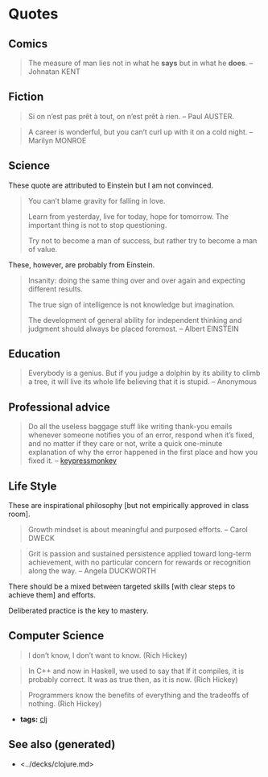 # Quotes


## Comics

> The measure of man lies not in what he **says** but in what he **does**. &#x2013; Johnatan KENT


## Fiction

> Si on n&rsquo;est pas prêt à tout, on n&rsquo;est prêt à rien. &#x2013; Paul AUSTER.

> A career is wonderful, but you can&rsquo;t curl up with it on a cold night. &#x2013; Marilyn MONROE


## Science

These quote are attributed to Einstein but I am not convinced.

> You can&rsquo;t blame gravity for falling in love.
> 
> Learn from yesterday, live for today, hope for tomorrow. The important thing is not to stop questioning.
> 
> Try not to become a man of success, but rather try to become a man of value.

These, however, are probably from Einstein.

> Insanity: doing the same thing over and over again and expecting different results.
> 
> The true sign of intelligence is not knowledge but imagination.
> 
> The development of general ability for independent thinking and judgment should always be placed foremost. &#x2013; Albert EINSTEIN


## Education

> Everybody is a genius. But if you judge a dolphin by its ability to climb a tree, it will live its whole life believing that it is stupid. &#x2013; Anonymous


## Professional advice

> Do all the useless baggage stuff like writing thank-you emails whenever someone notifies you of an error, respond when it’s fixed, and no matter if they care or not, write a quick one-minute explanation of why the error happened in the first place and how you fixed it. &#x2013; [keypressmonkey](https://medium.com/better-programming/how-to-thrive-as-an-average-programmer-1dd202540ac)


## Life Style

These are inspirational philosophy [but not empirically approved in class room].

> Growth mindset is about meaningful and purposed efforts. &#x2013; Carol DWECK

> Grit is passion and sustained persistence applied toward long-term achievement, with no particular concern for rewards or recognition along the way. &#x2013; Angela DUCKWORTH

There should be a mixed between targeted skills [with clear steps to achieve them] and efforts.

Deliberated practice is the key to mastery.


## Computer Science

> I don&rsquo;t know, I don&rsquo;t want to know. (Rich Hickey)

> In C++ and now in Haskell, we used to say that If it compiles, it is probably correct. It was as true then, as it is now. (Rich Hickey)

> Programmers know the benefits of everything and the tradeoffs of nothing. (Rich Hickey)

-   **tags:** [clj](../decks/clojure.md)


## See also (generated)

-   <../decks/clojure.md>
